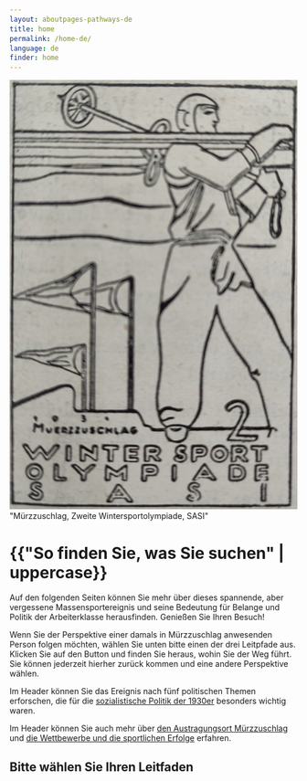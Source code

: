 ```yaml
---
layout: aboutpages-pathways-de
title: home
permalink: /home-de/
language: de
finder: home
---
```

<!--users return to this page to access the pathways. the "a href" links lead to topical areas that can be accessed from the header menu too.-->
<div class="home-content" class="mx-auto">
    <div class="d-flex flex-row">
        <div class="col-sm-4">
            <img src="../media/IMG_20210624_112140.jpg" class="img-fluid" id="logo" alt="Event logo">"Mürzzuschlag, Zweite Wintersportolympiade, SASI"
        </div>
        <div class="col-sm-8">
            <h1 class="start-heading">{{"So finden Sie, was Sie suchen" | uppercase}}</h1>
            <p class="intro-text">Auf den folgenden Seiten können Sie mehr über dieses spannende, aber vergessene Massensportereignis und seine Bedeutung für Belange und Politik der Arbeiterklasse herausfinden. Genießen Sie Ihren Besuch!</p>
            <p class="intro-text"> Wenn Sie der Perspektive einer damals in Mürzzuschlag anwesenden Person folgen möchten, wählen Sie unten bitte einen der drei Leitpfade aus. Klicken Sie auf den Button und finden Sie heraus, wohin Sie der Weg führt. Sie können jederzeit hierher zurück kommen und eine andere Perspektive wählen.</p>
            <p class="intro-text">Im Header können Sie das Ereignis nach fünf politischen Themen erforschen, die für die <a href="/about-politics-de">sozialistische Politik der 1930er</a> besonders wichtig waren.</p>
            <p class="intro-text">Im Header können Sie auch mehr über <a href="/about-venue-de">den Austragungsort Mürzzuschlag</a> und <a href="/fixtures-and-results-de">die Wettbewerbe und die sportlichen Erfolge</a> erfahren.</p>
        </div>
    </div>
</div>
<div class="choose-path">
    <h2 class="homeh2">Bitte wählen Sie Ihren Leitfaden</h2>
</div>